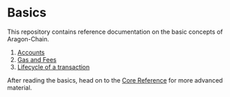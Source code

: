 <!--
order: false
parent:
  order: 3
-->

# Basics

This repository contains reference documentation on the basic concepts of Aragon-Chain.

1. [Accounts](./accounts.md)
2. [Gas and Fees](./gas.md)
3. [Lifecycle of a transaction](./transactions.md)

After reading the basics, head on to the [Core Reference](../core/README.md) for more advanced material.
